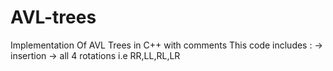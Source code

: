 # AVL-trees
Implementation Of AVL Trees in C++ with comments
This code includes :
              -> insertion
              -> all 4 rotations i.e RR,LL,RL,LR
